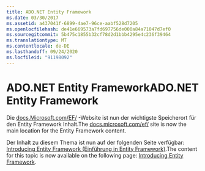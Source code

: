 ```yaml
---
title: ADO.NET Entity Framework
ms.date: 03/30/2017
ms.assetid: a437041f-6899-4ae7-96ce-aabf528d7205
ms.openlocfilehash: de41e669573a7fd697756de000a84a71047d7ef0
ms.sourcegitcommit: 5b475c1855b32cf78d2d1bbb4295e4c236f39464
ms.translationtype: MT
ms.contentlocale: de-DE
ms.lasthandoff: 09/24/2020
ms.locfileid: "91198092"
---
```

# <a name="adonet-entity-framework"></a><span data-ttu-id="84524-102">ADO.NET Entity Framework</span><span class="sxs-lookup"><span data-stu-id="84524-102">ADO.NET Entity Framework</span></span>

<span data-ttu-id="84524-103">Die [docs.Microsoft.com/EF/](/ef/) -Website ist nun der wichtigste Speicherort für den Entity Framework Inhalt.</span><span class="sxs-lookup"><span data-stu-id="84524-103">The [docs.microsoft.com/ef/](/ef/) site is now the main location for the Entity Framework content.</span></span>  
  
 <span data-ttu-id="84524-104">Der Inhalt zu diesem Thema ist nun auf der folgenden Seite verfügbar: [Introducing Entity Framework (Einführung in Entity Framework)](/ef/ef6/get-started).</span><span class="sxs-lookup"><span data-stu-id="84524-104">The content for this topic is now available on the following page: [Introducing Entity Framework](/ef/ef6/get-started).</span></span>
